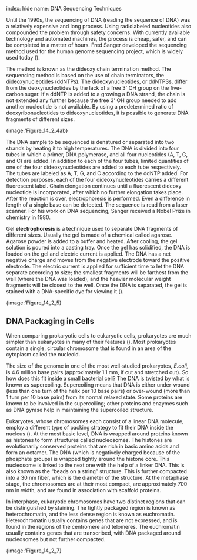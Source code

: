 index: hide
name: DNA Sequencing Techniques

Until the 1990s, the sequencing of DNA (reading the sequence of DNA) was a relatively expensive and long process. Using radiolabeled nucleotides also compounded the problem through safety concerns. With currently available technology and automated machines, the process is cheap, safer, and can be completed in a matter of hours. Fred Sanger developed the sequencing method used for the human genome sequencing project, which is widely used today ().

The method is known as the dideoxy chain termination method. The sequencing method is based on the use of chain terminators, the dideoxynucleotides (ddNTPs). The dideoxynucleotides, or ddNTPSs, differ from the deoxynucleotides by the lack of a free 3' OH group on the five-carbon sugar. If a ddNTP is added to a growing a DNA strand, the chain is not extended any further because the free 3' OH group needed to add another nucleotide is not available. By using a predetermined ratio of deoxyribonucleotides to dideoxynucleotides, it is possible to generate DNA fragments of different sizes.


{image:'Figure_14_2_4ab}
        

The DNA sample to be sequenced is denatured or separated into two strands by heating it to high temperatures. The DNA is divided into four tubes in which a primer, DNA polymerase, and all four nucleotides (A, T, G, and C) are added. In addition to each of the four tubes, limited quantities of one of the four dideoxynucleotides are added to each tube respectively. The tubes are labeled as A, T, G, and C according to the ddNTP added. For detection purposes, each of the four dideoxynucleotides carries a different fluorescent label. Chain elongation continues until a fluorescent dideoxy nucleotide is incorporated, after which no further elongation takes place. After the reaction is over, electrophoresis is performed. Even a difference in length of a single base can be detected. The sequence is read from a laser scanner. For his work on DNA sequencing, Sanger received a Nobel Prize in chemistry in 1980.

Gel  **electrophoresis** is a technique used to separate DNA fragments of different sizes. Usually the gel is made of a chemical called agarose. Agarose powder is added to a buffer and heated. After cooling, the gel solution is poured into a casting tray. Once the gel has solidified, the DNA is loaded on the gel and electric current is applied. The DNA has a net negative charge and moves from the negative electrode toward the positive electrode. The electric current is applied for sufficient time to let the DNA separate according to size; the smallest fragments will be farthest from the well (where the DNA was loaded), and the heavier molecular weight fragments will be closest to the well. Once the DNA is separated, the gel is stained with a DNA-specific dye for viewing it ().


{image:'Figure_14_2_5}
        

## DNA Packaging in Cells

When comparing prokaryotic cells to eukaryotic cells, prokaryotes are much simpler than eukaryotes in many of their features (). Most prokaryotes contain a single, circular chromosome that is found in an area of the cytoplasm called the nucleoid.

The size of the genome in one of the most well-studied prokaryotes,  *E.coli,* is 4.6 million base pairs (approximately 1.1 mm, if cut and stretched out). So how does this fit inside a small bacterial cell? The DNA is twisted by what is known as supercoiling. Supercoiling means that DNA is either under-wound (less than one turn of the helix per 10 base pairs) or over-wound (more than 1 turn per 10 base pairs) from its normal relaxed state. Some proteins are known to be involved in the supercoiling; other proteins and enzymes such as DNA gyrase help in maintaining the supercoiled structure.

Eukaryotes, whose chromosomes each consist of a linear DNA molecule, employ a different type of packing strategy to fit their DNA inside the nucleus (). At the most basic level, DNA is wrapped around proteins known as histones to form structures called nucleosomes. The histones are evolutionarily conserved proteins that are rich in basic amino acids and form an octamer. The DNA (which is negatively charged because of the phosphate groups) is wrapped tightly around the histone core. This nucleosome is linked to the next one with the help of a linker DNA. This is also known as the “beads on a string” structure. This is further compacted into a 30 nm fiber, which is the diameter of the structure. At the metaphase stage, the chromosomes are at their most compact, are approximately 700 nm in width, and are found in association with scaffold proteins.

In interphase, eukaryotic chromosomes have two distinct regions that can be distinguished by staining. The tightly packaged region is known as heterochromatin, and the less dense region is known as euchromatin. Heterochromatin usually contains genes that are not expressed, and is found in the regions of the centromere and telomeres. The euchromatin usually contains genes that are transcribed, with DNA packaged around nucleosomes but not further compacted.


{image:'Figure_14_2_7}
        
